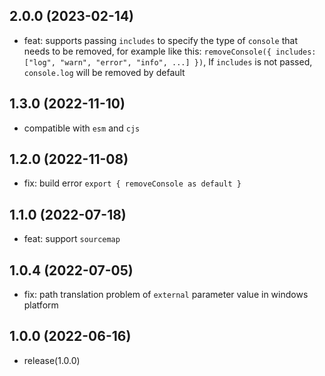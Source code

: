 ## 2.0.0 (2023-02-14)

- feat: supports passing `includes` to specify the type of `console` that needs to be removed, for example like this: `removeConsole({ includes: ["log", "warn", "error", "info", ...] })`, If `includes` is not passed, `console.log` will be removed by default

## 1.3.0 (2022-11-10)

- compatible with `esm` and `cjs`

## 1.2.0 (2022-11-08)

- fix: build error `export { removeConsole as default }`

## 1.1.0 (2022-07-18)

- feat: support `sourcemap`

## 1.0.4 (2022-07-05)

- fix: path translation problem of `external` parameter value in windows platform

## 1.0.0 (2022-06-16)

- release(1.0.0)
